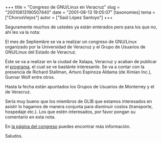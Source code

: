 +++
title = "Congreso de GNU/Linux en Veracruz"
slug = "20010813190507440"
date = "2001-08-13 19:05:07"
[taxonomies]
tema = ["ChorosViejos"]
autor = ["Saúl López Santoyo"]
+++

Seguramente muchos de ustedes ya están enterados pero para los que no,
ahí les va la nota:

<!-- more -->
El mes de Septiembre se va a realizar un congreso de GNU/Linux
organizado por la Universidad de Veracruz y el Grupo de Usuarios de
GNU/Linux del Estado de Veracruz.

Éste se va a realizar en la ciudad de Xalapa, Veracruz y acaban de
publicar el [programa](http://congreso.gnulinux.org.mx/programa.php), el
cual se ve bastánte interesante. Se va a contar con la presencia de
Richard Stallman, Arturo Espinoza Aldama (de Ximian Inc.), Gunnar Wolf
entre otros.

Hasta la fecha están apuntados los Grupos de Usuarios de Monterrey y el
de Veracruz.

Sería muy bueno que los miembros de GLIB que estamos interesados en
asistir lo hagamos de manera conjunta para disminuir costos (transporte,
hospedaje etc.). Los que estén interesados, por favor pongan su
comentario en esta nota.

En [la página del congreso](http://congreso.gnulinux.org.mx/) puedes
encontrar más información.

Saludos.

